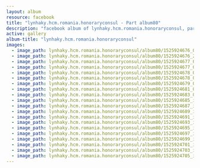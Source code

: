 ```yaml
---
layout: album
resource: facebook
title: "lynhaky.hcm.romania.honoraryconsul - Part album80"
description: "facebook album of lynhaky.hcm.romania.honoraryconsul, part album80."
active: gallery
album-title: "lynhaky.hcm.romania.honoraryconsul"
images:
  - image_path: lynhaky.hcm.romania.honoraryconsul/album80/1525924676_004533.jpg
  - image_path: lynhaky.hcm.romania.honoraryconsul/album80/1525924676_2018_05_09_-ly-nha-khy_181247.jpg
  - image_path: lynhaky.hcm.romania.honoraryconsul/album80/1525924677_004540.jpg
  - image_path: lynhaky.hcm.romania.honoraryconsul/album80/1525924677_004549.jpg
  - image_path: lynhaky.hcm.romania.honoraryconsul/album80/1525924678_004552.jpg
  - image_path: lynhaky.hcm.romania.honoraryconsul/album80/1525924678_004563.jpg
  - image_path: lynhaky.hcm.romania.honoraryconsul/album80/1525924679_005209.jpg
  - image_path: lynhaky.hcm.romania.honoraryconsul/album80/1525924681_005229.jpg
  - image_path: lynhaky.hcm.romania.honoraryconsul/album80/1525924683_005231.jpg
  - image_path: lynhaky.hcm.romania.honoraryconsul/album80/1525924685_imgl1302.jpg
  - image_path: lynhaky.hcm.romania.honoraryconsul/album80/1525924687_imgl1302-recovered.jpg
  - image_path: lynhaky.hcm.romania.honoraryconsul/album80/1525924689_imgl1323.jpg
  - image_path: lynhaky.hcm.romania.honoraryconsul/album80/1525924691_imgl1344.jpg
  - image_path: lynhaky.hcm.romania.honoraryconsul/album80/1525924693_imgl1346.jpg
  - image_path: lynhaky.hcm.romania.honoraryconsul/album80/1525924695_imgl1408.jpg
  - image_path: lynhaky.hcm.romania.honoraryconsul/album80/1525924697_imgl1460.jpg
  - image_path: lynhaky.hcm.romania.honoraryconsul/album80/1525924699_imgl1499.jpg
  - image_path: lynhaky.hcm.romania.honoraryconsul/album80/1525924701_imgl1512.jpg
  - image_path: lynhaky.hcm.romania.honoraryconsul/album80/1525924703_imgl1516.jpg
  - image_path: lynhaky.hcm.romania.honoraryconsul/album80/1525924705_imgl1551.jpg
---
```

